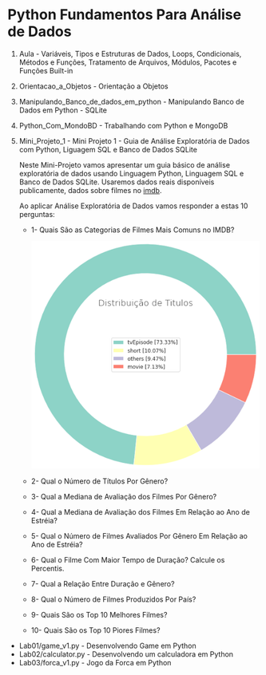 # Python Fundamentos Para Análise de Dados


1. Aula - Variáveis, Tipos e Estruturas de Dados, Loops, Condicionais, Métodos e Funções, Tratamento de Arquivos, Módulos, Pacotes e Funções Built-in
1. Orientacao_a_Objetos - Orientação a Objetos
1. Manipulando_Banco_de_dados_em_python - Manipulando Banco de Dados em Python - SQLite
1. Python_Com_MondoBD - Trabalhando com Python e MongoDB
1. Mini_Projeto_1 - Mini Projeto 1 - Guia de Análise Exploratória de Dados com Python, Liguagem SQL e Banco de Dados SQLite

    Neste Mini-Projeto vamos apresentar um guia básico de análise exploratória de dados usando Linguagem Python, Linguagem SQL e Banco de Dados SQLite. Usaremos dados reais disponíveis publicamente, dados sobre filmes no [imdb](https://www.imdb.com/interfaces/).
    
    Ao aplicar Análise Exploratória de Dados vamos responder a estas 10 perguntas:
    
    - 1- Quais São as Categorias de Filmes Mais Comuns no IMDB?
    
        <img src="/imagem/resposta01.png" alt="Distribuição de Títulos"/>
    
    - 2- Qual o Número de Títulos Por Gênero?
    
    
    - 3- Qual a Mediana de Avaliação dos Filmes Por Gênero?
    - 4- Qual a Mediana de Avaliação dos Filmes Em Relação ao Ano de Estréia?
    - 5- Qual o Número de Filmes Avaliados Por Gênero Em Relação ao Ano de Estréia?
    - 6- Qual o Filme Com Maior Tempo de Duração? Calcule os Percentis.
    - 7- Qual a Relação Entre Duração e Gênero?
    - 8- Qual o Número de Filmes Produzidos Por País?
    - 9- Quais São os Top 10 Melhores Filmes?
    - 10- Quais São os Top 10 Piores Filmes?

- Lab01/game_v1.py - Desenvolvendo Game em Python
- Lab02/calculator.py - Desenvolvendo um calculadora em Python
- Lab03/forca_v1.py - Jogo da Forca em Python
